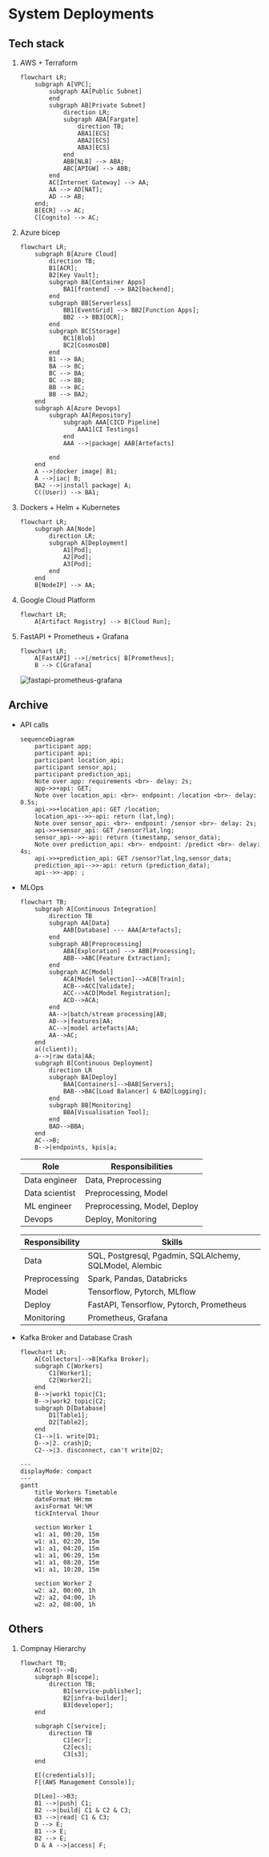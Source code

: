 # System Deployments

## Tech stack
1. AWS + Terraform
    ```mermaid
    flowchart LR;
        subgraph A[VPC];
            subgraph AA[Public Subnet]
            end
            subgraph AB[Private Subnet]
                direction LR;
                subgraph ABA[Fargate]
                    direction TB;
                    ABA1[ECS]
                    ABA2[ECS]
                    ABA3[ECS]
                end
                ABB[NLB] --> ABA;
                ABC[APIGW] --> ABB;
            end
            AC[Internet Gateway] --> AA;
            AA --> AD[NAT];
            AD --> AB;
        end;
        B[ECR] --> AC;
        C[Cognito] --> AC;
    ```
2. Azure bicep
    ```mermaid
    flowchart LR;
        subgraph B[Azure Cloud]
            direction TB;
            B1[ACR];
            B2[Key Vault];
            subgraph BA[Container Apps]
                BA1[frontend] --> BA2[backend];
            end
            subgraph BB[Serverless]
                BB1[EventGrid] --> BB2[Function Apps];
                BB2 --> BB3[OCR];
            end
            subgraph BC[Storage]
                BC1[Blob]
                BC2[CosmosDB]
            end
            B1 --> BA;
            BA --> BC;
            BC --> BA;
            BC --> BB;
            BB --> BC;
            BB --> BA2;
        end
        subgraph A[Azure Devops]
            subgraph AA[Repository]
                subgraph AAA[CICD Pipeline]
                    AAA1[CI Testings]
                end
                AAA -->|package| AAB[Artefacts]

            end
        end
        A -->|docker image| B1;
        A -->|iac| B;
        BA2 -->|install package| A;
        C((User)) --> BA1;
    ```
3. Dockers + Helm + Kubernetes
    ```mermaid
    flowchart LR;
        subgraph AA[Node]
            direction LR;
            subgraph A[Deployment]
                A1[Pod];
                A2[Pod];
                A3[Pod];
            end
        end
        B[NodeIP] --> AA;
    ```
4. Google Cloud Platform
    ```mermaid
    flowchart LR;
        A[Artifact Registry] --> B[Cloud Run];
    ```
5. FastAPI + Prometheus + Grafana
    ```mermaid
    flowchart LR;
        A[FastAPI] -->|/metrics| B[Prometheus];
        B --> C[Grafana]
    ```
    ![fastapi-prometheus-grafana](docs/resources/grafana_fastapi_prometheus.png)

## Archive
- API calls
    ```mermaid
    sequenceDiagram
        participant app;
        participant api;
        participant location_api;
        participant sensor_api;
        participant prediction_api;
        Note over app: requirements <br>- delay: 2s;
        app->>+api: GET;
        Note over location_api: <br>- endpoint: /location <br>- delay: 0.5s;
        api->>+location_api: GET /location;
        location_api-->>-api: return (lat,lng);
        Note over sensor_api: <br>- endpoint: /sensor <br>- delay: 2s;
        api->>+sensor_api: GET /sensor?lat,lng;
        sensor_api-->>-api: return (timestamp, sensor_data);
        Note over prediction_api: <br>- endpoint: /predict <br>- delay: 4s;
        api->>+prediction_api: GET /sensor?lat,lng,sensor_data;
        prediction_api-->>-api: return (prediction_data);
        api-->>-app: ;
    ```
- MLOps
    ```mermaid
    flowchart TB;
        subgraph A[Continuous Integration]
            direction TB
            subgraph AA[Data]
                AAB[Database] --- AAA[Artefacts];
            end
            subgraph AB[Preprocessing]
                ABA[Exploration] --> ABB[Processing];
                ABB-->ABC[Feature Extraction];
            end
            subgraph AC[Model]
                ACA[Model Selection]-->ACB[Train];
                ACB-->ACC[Validate];
                ACC-->ACD[Model Registration];
                ACD-->ACA;
            end
            AA-->|batch/stream processing|AB;
            AB-->|features|AA;
            AC-->|model artefacts|AA;
            AA-->AC;
        end
        a((client));
        a-->|raw data|AA;
        subgraph B[Continuous Deployment]
            direction LR
            subgraph BA[Deploy]
                BAA[Containers]-->BAB[Servers];
                BAB-->BAC[Load Balancer] & BAD[Logging];
            end
            subgraph BB[Monitoring]
                BBA[Visualisation Tool];
            end
            BAD-->BBA;
        end
        AC-->B;
        B-->|endpoints, kpis|a;
    ```
    |Role|Responsibilities|
    |---|---|
    |Data engineer|Data, Preprocessing|
    |Data scientist|Preprocessing, Model|
    |ML engineer|Preprocessing, Model, Deploy|
    |Devops|Deploy, Monitoring|

    |Responsibility|Skills|
    |---|---|
    |Data|SQL, Postgresql, Pgadmin, SQLAlchemy, SQLModel, Alembic|
    |Preprocessing|Spark, Pandas, Databricks|
    |Model|Tensorflow, Pytorch, MLflow|
    |Deploy|FastAPI, Tensorflow, Pytorch, Prometheus|
    |Monitoring|Prometheus, Grafana|

- Kafka Broker and Database Crash
    ```mermaid
    flowchart LR;
        A[Collectors]-->B[Kafka Broker];
        subgraph C[Workers]
            C1[Worker1];
            C2[Worker2];
        end
        B-->|work1 topic|C1;
        B-->|work2 topic|C2;
        subgraph D[Database]
            D1[Table1];
            D2[Table2];
        end
        C1-->|1. write|D1;
        D-->|2. crash|D;
        C2-->|3. disconnect, can't write|D2;
    ```
    ```mermaid
    ---
    displayMode: compact
    ---
    gantt
        title Workers Timetable
        dateFormat HH:mm
        axisFormat %H:%M
        tickInterval 1hour

        section Worker 1
        w1: a1, 00:20, 15m
        w1: a1, 02:20, 15m
        w1: a1, 04:20, 15m
        w1: a1, 06:20, 15m
        w1: a1, 08:20, 15m
        w1: a1, 10:20, 15m

        section Worker 2
        w2: a2, 00:00, 1h
        w2: a2, 04:00, 1h
        w2: a2, 08:00, 1h
    ```

## Others
1. Compnay Hierarchy
    ```mermaid
    flowchart TB;
        A[root]-->B;
        subgraph B[scope];
            direction TB;
                B1[service-publisher];
                B2[infra-builder];
                B3[developer];
        end

        subgraph C[service];
            direction TB
                C1[ecr];
                C2[ecs];
                C3[s3];
        end

        E[(credentials)];
        F[(AWS Management Console)];

        D[Leo]-->B3;
        B1 -->|push| C1;
        B2 -->|build| C1 & C2 & C3;
        B3 -->|read| C1 & C3;
        D --> E;
        B1 --> E;
        B2 --> E;
        D & A -->|access| F;
    ```
